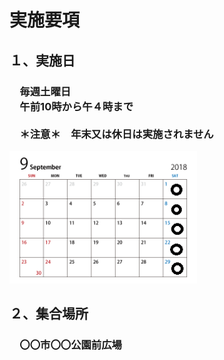 # 実施要項
## １、実施日
### 　毎週土曜日<br>　午前10時から午４時まで<br><br>　＊注意＊　年末又は休日は実施されません
<img width="300px" alt="９月カレンダー" src="./2959.png">

## ２、集合場所
### 　〇〇市〇〇公園前広場
